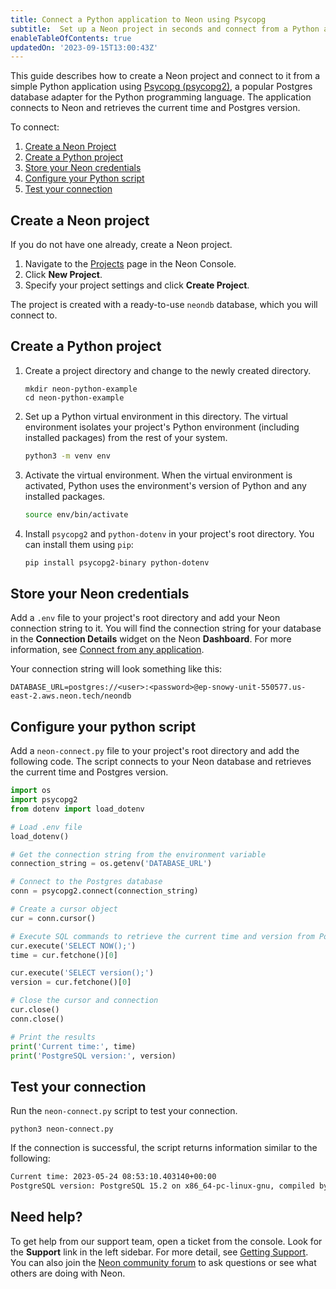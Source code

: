 ```yaml
---
title: Connect a Python application to Neon using Psycopg
subtitle:  Set up a Neon project in seconds and connect from a Python application using Psycopg
enableTableOfContents: true
updatedOn: '2023-09-15T13:00:43Z'
---
```


This guide describes how to create a Neon project and connect to it from a simple Python application using [Psycopg (psycopg2)](https://pypi.org/project/psycopg2/), a popular Postgres database adapter for the Python programming language. The application connects to Neon and retrieves the current time and Postgres version.

To connect:

1. [Create a Neon Project](#create-a-neon-project)
2. [Create a Python project](#create-a-python-project)
3. [Store your Neon credentials](#store-your-neon-credentials)
4. [Configure your Python script](#configure-your-python-script)
5. [Test your connection](#test-your-connection)

## Create a Neon project

If you do not have one already, create a Neon project.

1. Navigate to the [Projects](https://console.neon.tech/app/projects) page in the Neon Console.
2. Click **New Project**.
3. Specify your project settings and click **Create Project**.

The project is created with a ready-to-use `neondb` database, which you will connect to.

## Create a Python project

1. Create a project directory and change to the newly created directory.

   ```shell
   mkdir neon-python-example
   cd neon-python-example
   ```

2. Set up a Python virtual environment in this directory. The virtual environment isolates your project's Python environment (including installed packages) from the rest of your system.

   ```bash
   python3 -m venv env
   ```

3. Activate the virtual environment. When the virtual environment is activated, Python uses the environment's version of Python and any installed packages.

   ```bash
   source env/bin/activate
   ```

4. Install `psycopg2` and `python-dotenv` in your project's root directory. You can install them using `pip`:

    ```bash
    pip install psycopg2-binary python-dotenv
    ```

## Store your Neon credentials

Add a `.env` file to your project's root directory and add your Neon connection string to it. You will find the connection string for your database in the **Connection Details** widget on the Neon **Dashboard**. For more information, see [Connect from any application](/docs/connect/connect-from-any-app).

Your connection string will look something like this:

<CodeBlock shouldWrap>

```shell
DATABASE_URL=postgres://<user>:<password>@ep-snowy-unit-550577.us-east-2.aws.neon.tech/neondb
```

</CodeBlock>

## Configure your python script

Add a `neon-connect.py` file to your project's root directory and add the following code. The script connects to your Neon database and retrieves the current time and Postgres version.

```python
import os
import psycopg2
from dotenv import load_dotenv

# Load .env file
load_dotenv()

# Get the connection string from the environment variable
connection_string = os.getenv('DATABASE_URL')

# Connect to the Postgres database
conn = psycopg2.connect(connection_string)

# Create a cursor object
cur = conn.cursor()

# Execute SQL commands to retrieve the current time and version from PostgreSQL
cur.execute('SELECT NOW();')
time = cur.fetchone()[0]

cur.execute('SELECT version();')
version = cur.fetchone()[0]

# Close the cursor and connection
cur.close()
conn.close()

# Print the results
print('Current time:', time)
print('PostgreSQL version:', version)
```

## Test your connection

Run the `neon-connect.py` script to test your connection.

```shell
python3 neon-connect.py
```

If the connection is successful, the script returns information similar to the following:

<CodeBlock shouldWrap>

```bash
Current time: 2023-05-24 08:53:10.403140+00:00
PostgreSQL version: PostgreSQL 15.2 on x86_64-pc-linux-gnu, compiled by gcc (Debian 10.2.1-6) 10.2.1 20210110, 64-bit
```

</CodeBlock>

## Need help\?

To get help from our support team, open a ticket from the console. Look for the **Support** link in the left sidebar. For more detail, see [Getting Support](/docs/introduction/support). You can also join the [Neon community forum](https://community.neon.tech/) to ask questions or see what others are doing with Neon.
